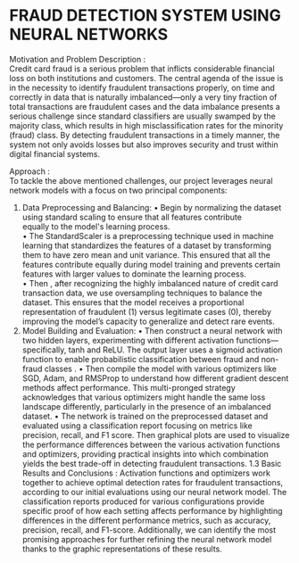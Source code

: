 # FRAUD DETECTION SYSTEM USING NEURAL NETWORKS

Motivation and Problem Description :
<br>
Credit card fraud is a serious problem that inflicts considerable financial loss on both institutions and 
customers. The central agenda of the issue is in the necessity to identify fraudulent transactions properly, on 
time and correctly in data that is naturally imbalanced—only a very tiny fraction of total transactions are 
fraudulent cases and the data imbalance presents a serious challenge since standard classifiers are usually 
swamped by the majority class, which results in high misclassification rates for the minority (fraud) class. By 
detecting fraudulent transactions in a timely manner, the system not only avoids losses but also improves 
security and trust within digital financial systems.

Approach : 
<br>
To tackle the above mentioned challenges, our project leverages neural network models with a focus on two 
principal components: 
1. Data Preprocessing and Balancing: 
•  Begin by normalizing the dataset using standard scaling to ensure that all features contribute    
equally to the model's learning process.  
• The StandardScaler is a preprocessing technique used in machine learning that standardizes the 
features of a dataset by transforming them to have zero mean and unit variance. This ensured that 
all the features contribute equally during model training and prevents certain features with larger 
values to dominate the learning process.  
• Then , after recognizing the highly imbalanced nature of credit card transaction data, we use 
oversampling techniques to balance the dataset. This ensures that the model receives a proportional 
representation of fraudulent (1) versus legitimate cases (0), thereby improving the model’s capacity 
to generalize and detect rare events. 
2. Model Building and Evaluation: 
 • Then construct a neural network with two hidden layers, experimenting with different activation 
functions—specifically, tanh and ReLU. The output layer uses a sigmoid activation function to enable 
probabilistic classification between fraud and non-fraud classes .
• Then compile the model with various optimizers like SGD, Adam, and RMSProp to understand 
how different gradient descent methods affect performance. This multi-pronged strategy acknowledges 
that various optimizers might handle the same loss landscape differently, particularly in the presence 
of an imbalanced dataset. 
• The network is trained on the preprocessed dataset and evaluated using a classification report focusing 
on metrics like precision, recall, and F1 score. Then graphical plots are used to visualize the 
performance differences between the various activation functions and optimizers, providing practical 
insights into which combination yields the best trade-off in detecting fraudulent transactions. 
1.3 Basic Results and Conclusions : 
Activation functions and optimizers work together to achieve optimal detection rates for fraudulent 
transactions, according to our initial evaluations using our neural network model. The classification reports 
produced for various configurations provide specific proof of how each setting affects performance by 
highlighting differences in the different performance metrics, such as accuracy, precision, recall, and F1-score. 
Additionally, we can identify the most promising approaches for further refining the neural network model 
thanks to the graphic representations of these results. 



